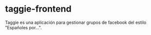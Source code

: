 # taggie-frontend
Taggie es una aplicación para gestionar grupos de facebook del estilo "Españoles por...".
